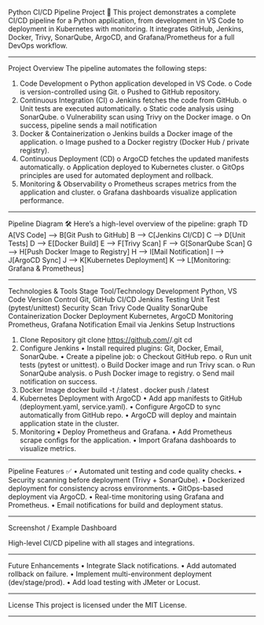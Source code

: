 Python CI/CD Pipeline Project 🚀
This project demonstrates a complete CI/CD pipeline for a Python application, from development in VS Code to deployment in Kubernetes with monitoring. It integrates GitHub, Jenkins, Docker, Trivy, SonarQube, ArgoCD, and Grafana/Prometheus for a full DevOps workflow.
________________________________________
Project Overview
The pipeline automates the following steps:
1.	Code Development
o	Python application developed in VS Code.
o	Code is version-controlled using Git.
o	Pushed to GitHub repository.
2.	Continuous Integration (CI)
o	Jenkins fetches the code from GitHub.
o	Unit tests are executed automatically.
o	Static code analysis using SonarQube.
o	Vulnerability scan using Trivy on the Docker image.
o	On success, pipeline sends a mail notification
3.	Docker & Containerization
o	Jenkins builds a Docker image of the application.
o	Image pushed to a Docker registry (Docker Hub / private registry).
4.	Continuous Deployment (CD)
o	ArgoCD fetches the updated manifests automatically.
o	Application deployed to Kubernetes cluster.
o	GitOps principles are used for automated deployment and rollback.
5.	Monitoring & Observability
o	Prometheus scrapes metrics from the application and cluster.
o	Grafana dashboards visualize application performance.
________________________________________
Pipeline Diagram 🛠️
Here’s a high-level overview of the pipeline:
graph TD
    A[VS Code] --> B[Git Push to GitHub]
    B --> C[Jenkins CI/CD]
    C --> D[Unit Tests]
    D --> E[Docker Build]
    E --> F[Trivy Scan]
    F --> G[SonarQube Scan]
    G --> H[Push Docker Image to Registry]
    H --> I[Mail Notification]
    I --> J[ArgoCD Sync]
    J --> K[Kubernetes Deployment]
    K --> L[Monitoring: Grafana & Prometheus]
________________________________________
Technologies & Tools
Stage	Tool/Technology
Development	Python, VS Code
Version Control	Git, GitHub
CI/CD	Jenkins
Testing	Unit Test (pytest/unittest)
Security Scan	Trivy
Code Quality	SonarQube
Containerization	Docker
Deployment	Kubernetes, ArgoCD
Monitoring	Prometheus, Grafana
Notification	Email via Jenkins
Setup Instructions
1. Clone Repository
git clone https://github.com/<username>/<repository>.git
cd <repository>
2. Configure Jenkins
•	Install required plugins: Git, Docker, Email, SonarQube.
•	Create a pipeline job:
o	Checkout GitHub repo.
o	Run unit tests (pytest or unittest).
o	Build Docker image and run Trivy scan.
o	Run SonarQube analysis.
o	Push Docker image to registry.
o	Send mail notification on success.
3. Docker Image
docker build -t <username>/<app-name>:latest .
docker push <username>/<app-name>:latest
4. Kubernetes Deployment with ArgoCD
•	Add app manifests to GitHub (deployment.yaml, service.yaml).
•	Configure ArgoCD to sync automatically from GitHub repo.
•	ArgoCD will deploy and maintain application state in the cluster.
5. Monitoring
•	Deploy Prometheus and Grafana.
•	Add Prometheus scrape configs for the application.
•	Import Grafana dashboards to visualize metrics.
________________________________________
Pipeline Features ✅
•	Automated unit testing and code quality checks.
•	Security scanning before deployment (Trivy + SonarQube).
•	Dockerized deployment for consistency across environments.
•	GitOps-based deployment via ArgoCD.
•	Real-time monitoring using Grafana and Prometheus.
•	Email notifications for build and deployment status.
________________________________________
Screenshot / Example Dashboard

High-level CI/CD pipeline with all stages and integrations.
________________________________________
Future Enhancements
•	Integrate Slack notifications.
•	Add automated rollback on failure.
•	Implement multi-environment deployment (dev/stage/prod).
•	Add load testing with JMeter or Locust.
________________________________________
License
This project is licensed under the MIT License.
________________________________________
